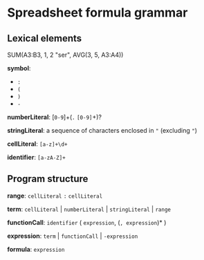 # Spreadsheet formula grammar

## Lexical elements

SUM(A3:B3, 1, 2 "ser", AVG(3, 5, A3:A4))

**symbol**: 
- `:`
- `(`
- `)`
- `-`

**numberLiteral**: [`0-9`]+(`.` `[0-9]`+)?

**stringLiteral**: a sequence of characters enclosed in `"` (excluding `"`)

**cellLiteral**: `[a-z]+\d+`

**identifier**: `[a-zA-Z]+`

## Program structure

**range**: `cellLiteral` `:` `cellLiteral`

**term**: `cellLiteral` | `numberLiteral` | `stringLiteral` | `range`

**functionCall**: `identifier` ( `expression`, (`, expression`)* )

**expression**: `term` | `functionCall` | `-expression`


**formula**: `expression`